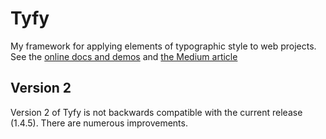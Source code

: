 # Tyfy

My framework for applying elements of typographic style to web projects. See the [online docs and demos](http://aaronpinero.net/tyfy/docs/index.html) and [the Medium article](https://medium.com/@aaronpinero/why-tyfy-1665e36b4f94.)

## Version 2

Version 2 of Tyfy is not backwards compatible with the current release (1.4.5). There are numerous improvements.
